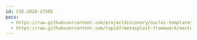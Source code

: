 ```yaml
---
id: CVE-2020-17505
pocs:
  - https://raw.githubusercontent.com/projectdiscovery/nuclei-templates/master/cves/CVE-2020-17505.yaml
  - https://raw.githubusercontent.com/rapid7/metasploit-framework/master/modules/exploits/linux/http/artica_proxy_auth_bypass_service_cmds_peform_command_injection.rb
---
```


